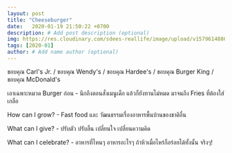 ```yaml
---
layout: post
title: "Cheeseburger"
date:   2020-01-19 21:50:22 +0700
description: # Add post description (optional)
img: https://res.cloudinary.com/sdees-reallife/image/upload/v1579614886/1428824550789.jpg # Add image post (optional)
tags: [2020-01]
author: # Add name author (optional)
---
```

ขอบคุณ Carl's Jr. / ขอบคุณ Wendy's / ขอบคุณ Hardee's / ขอบคุณ Burger King / ขอบคุณ McDonald's

เอาเฉพาะหมวด Burger ก่อน - นึกถึงตอนสั่งเมนูเด็ก แล้วก็ยังทานไม่หมด มาจนถึง Fries ที่ต้องใส่เกลือ

<i class="fa fa-child" style="color:plum"></i>

How can I grow? - Fast food และ วัฒนธรรมเรื่องอาหารพื้นบ้านของชาติอื่น

What can I give? - ปรับตัว ปรับลิ้น เปลี่ยนใจ เปลี่ยนความคิด

What can I celebrate? - อาหารที่ไหนๆ อาหารอะไรๆ ถ้าหิวเมื่อไหร่ก็อร่อยได้ทั้งนั้น จริงๆ!

